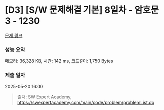 # [D3] [S/W 문제해결 기본] 8일차 - 암호문3 - 1230 

[문제 링크](https://swexpertacademy.com/main/code/problem/problemDetail.do?contestProbId=AV14zIwqAHwCFAYD) 

### 성능 요약

메모리: 36,328 KB, 시간: 142 ms, 코드길이: 1,750 Bytes

### 제출 일자

2025-05-20 16:00



> 출처: SW Expert Academy, https://swexpertacademy.com/main/code/problem/problemList.do